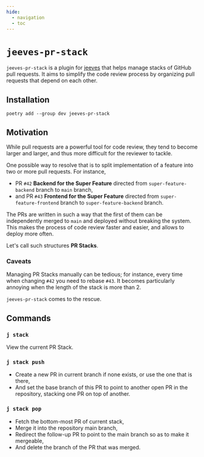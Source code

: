 ```yaml
---
hide:
  - navigation
  - toc
---
```


# `jeeves-pr-stack`

`jeeves-pr-stack` is a plugin for [jeeves](https://jeeves.sh) that helps manage stacks of GitHub pull requests. It aims to simplify the code review process by organizing pull requests that depend on each other.

## Installation

```shell
poetry add --group dev jeeves-pr-stack
```

## Motivation

While pull requests are a powerful tool for code review, they tend to become larger and larger, and thus more difficult for the reviewer to tackle.

One possible way to resolve that is to split implementation of a feature into two or more pull requests. For instance,

* PR `#42` **Backend for the Super Feature** directed from `super-feature-backend` branch to `main` branch,
* and PR `#43` **Frontend for the Super Feature** directed from `super-feature-frontend` branch to `super-feature-backend` branch.

The PRs are written in such a way that the first of them can be independently merged to `main` and deployed without breaking the system. This makes the process of code review faster and easier, and allows to deploy more often.

Let's call such structures **PR Stacks**.

### Caveats

Managing PR Stacks manually can be tedious; for instance, every time when changing `#42` you need to rebase `#43`. It becomes particularly annoying when the length of the stack is more than 2.

`jeeves-pr-stack` comes to the rescue.

## Commands

### `j stack`

View the current PR Stack.

### `j stack push`

* Create a new PR in current branch if none exists, or use the one that is there,
* And set the base branch of this PR to point to another open PR in the repository, stacking one PR on top of another.

### `j stack pop`

* Fetch the bottom-most PR of current stack,
* Merge it into the repository main branch,
* Redirect the follow-up PR to point to the main branch so as to make it mergeable,
* And delete the branch of the PR that was merged.

